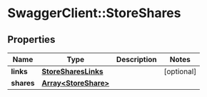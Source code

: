 # SwaggerClient::StoreShares

## Properties
Name | Type | Description | Notes
------------ | ------------- | ------------- | -------------
**links** | [**StoreSharesLinks**](StoreSharesLinks.md) |  | [optional] 
**shares** | [**Array&lt;StoreShare&gt;**](StoreShare.md) |  | 


